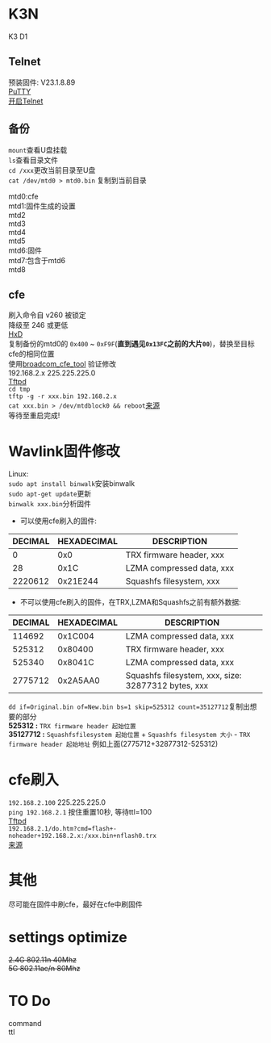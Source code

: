 # K3N
K3 D1
## Telnet
预装固件: V23.1.8.89  
[PuTTY](https://www.chiark.greenend.org.uk/~sgtatham/putty/latest.html)  
[开启Telnet](https://tbvv.net/posts/0101-k3.html#%E5%88%B7%E5%85%A5root%E5%9B%BA%E4%BB%B6) 
## 备份
`mount`查看U盘挂载  
`ls`查看目录文件  
`cd /xxx`更改当前目录至U盘  
`cat /dev/mtd0 > mtd0.bin` 复制到当前目录  

mtd0:cfe  
mtd1:固件生成的设置  
mtd2  
mtd3  
mtd4  
mtd5  
mtd6:固件  
mtd7:包含于mtd6  
mtd8  
## cfe 
刷入命令自 v260 被锁定  
降级至 246 或更低  
[HxD](https://mh-nexus.de/en/downloads.php?product=HxD20)  
复制备份的mtd0的 `0x400` ~ `0xF9F`(**直到遇见`0x13FC`之前的大片`00`**)，替换至目标cfe的相同位置  
使用[broadcom_cfe_tool](https://github.com/corberan/broadcom_cfe_tool) 验证修改  
192.168.2.x 225.225.225.0  
[Tftpd](https://tftpd32.jounin.net/tftpd32_download.html)  
`cd tmp`  
`tftp -g -r xxx.bin 192.168.2.x`  
`cat xxx.bin > /dev/mtdblock0 && reboot`[来源](https://www.right.com.cn/forum/thread-259360-1-1.html)  
等待至重启完成!  

# Wavlink固件修改
Linux:  
`sudo apt install binwalk`安装binwalk  
`sudo apt-get update`更新  
`binwalk xxx.bin`分析固件  

- 可以使用cfe刷入的固件: 

DECIMAL | HEXADECIMAL | DESCRIPTION
------- | ----------- | -----------
0 | 0x0 | TRX firmware header, xxx
28 | 0x1C | LZMA compressed data, xxx
2220612 | 0x21E244 | Squashfs filesystem, xxx

- 不可以使用cfe刷入的固件，在TRX,LZMA和Squashfs之前有额外数据:

DECIMAL | HEXADECIMAL | DESCRIPTION
------- | ----------- | -----------
114692 | 0x1C004 | LZMA compressed data, xxx
525312 | 0x80400 | TRX firmware header, xxx
525340 | 0x8041C | LZMA compressed data, xxx
2775712 | 0x2A5AA0 | Squashfs filesystem, xxx, size: 32877312 bytes, xxx

`dd if=Original.bin of=New.bin bs=1 skip=525312 count=35127712`复制出想要的部分  
**525312 :** `TRX firmware header 起始位置`  
**35127712 :** `Squashfsfilesystem 起始位置` + `Squashfs filesystem 大小` - `TRX firmware header 起始地址` 例如上面(2775712+32877312-525312)  
# cfe刷入
`192.168.2.100` 225.225.225.0  
`ping 192.168.2.1` 按住重置10秒, 等待ttl=100  
[Tftpd](https://tftpd32.jounin.net/tftpd32_download.html)  
`192.168.2.1/do.htm?cmd=flash+-noheader+192.168.2.x:/xxx.bin+nflash0.trx`  
[来源](https://tbvv.net/posts/0101-k3.html#%E5%88%B7%E5%85%A5%E6%96%B9%E6%B3%952-CFE%E4%B8%8B%E5%88%B7%E5%85%A5-%EF%BC%9A)  
# 其他
尽可能在固件中刷cfe，最好在cfe中刷固件  
# settings optimize
~~2.4G 802.11n 40Mhz  
5G 802.11ac/n 80Mhz~~ 
# TO Do
command  
ttl  
